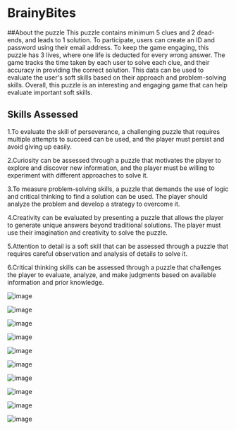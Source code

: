 # BrainyBites

##About the puzzle
This puzzle contains minimum 5 clues and 2 dead-ends, and leads to 1 solution. To participate, users can create an ID and password using their email address. To keep the game engaging, this puzzle has 3 lives, where one life is deducted for every wrong answer. The game tracks the time taken by each user to solve each clue, and their accuracy in providing the correct solution. This data can be used to evaluate the user's soft skills based on their approach and problem-solving skills. Overall, this puzzle is an interesting and engaging game that can help evaluate important soft skills.

## Skills Assessed
1.To evaluate the skill of perseverance, a challenging puzzle that requires multiple attempts to succeed can be used, and the player must persist and avoid giving up easily.

2.Curiosity can be assessed through a puzzle that motivates the player to explore and discover new information, and the player must be willing to experiment with different approaches to solve it.

3.To measure problem-solving skills, a puzzle that demands the use of logic and critical thinking to find a solution can be used. The player should analyze the problem and develop a strategy to overcome it.

4.Creativity can be evaluated by presenting a puzzle that allows the player to generate unique answers beyond traditional solutions. The player must use their imagination and creativity to solve the puzzle.

5.Attention to detail is a soft skill that can be assessed through a puzzle that requires careful observation and analysis of details to solve it.

6.Critical thinking skills can be assessed through a puzzle that challenges the player to evaluate, analyze, and make judgments based on available information and prior knowledge.



![image](https://user-images.githubusercontent.com/95186674/233891580-7f320413-4200-483a-beef-aa2f45ddfad3.png)




![image](https://user-images.githubusercontent.com/95186674/233891714-353f2fb1-4705-489e-9c03-03bb3df0cbc0.png)




![image](https://user-images.githubusercontent.com/95186674/233896476-b72c960b-8802-4037-b279-370b4597f9e3.png)




![image](https://user-images.githubusercontent.com/95186674/233896600-3368c77f-36ed-4633-af32-52fb5b205f6e.png)



![image](https://user-images.githubusercontent.com/95186674/233896732-60d9b8ee-6824-4e08-bdf6-2419ad9bb825.png)



![image](https://user-images.githubusercontent.com/95186674/233896783-37dc6098-e827-49b8-81d9-6c67f3a460eb.png)



![image](https://user-images.githubusercontent.com/95186674/233896817-0578c3a2-9feb-4440-9d83-c3d12660636f.png)



![image](https://user-images.githubusercontent.com/95186674/233896863-06ac21bf-d2fc-441f-9c31-594614e35c59.png)



![image](https://user-images.githubusercontent.com/95186674/233896947-e2a449d2-71d9-45b2-b936-16e49a33929c.png)



![image](https://user-images.githubusercontent.com/95186674/233897036-3087b8ba-6089-4944-a2a4-b6a2d06cab42.png)
